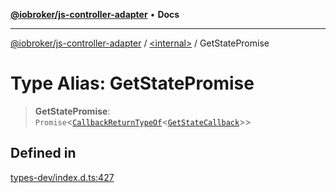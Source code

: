 [**@iobroker/js-controller-adapter**](../../README.md) • **Docs**

***

[@iobroker/js-controller-adapter](../../globals.md) / [\<internal\>](../README.md) / GetStatePromise

# Type Alias: GetStatePromise

> **GetStatePromise**: `Promise`\<[`CallbackReturnTypeOf`](CallbackReturnTypeOf.md)\<[`GetStateCallback`](GetStateCallback.md)\>\>

## Defined in

[types-dev/index.d.ts:427](https://github.com/ioBroker/ioBroker.js-controller/blob/664d3c56250ad4e09c02e3cf6b90746a581d9f55/packages/types-dev/index.d.ts#L427)
